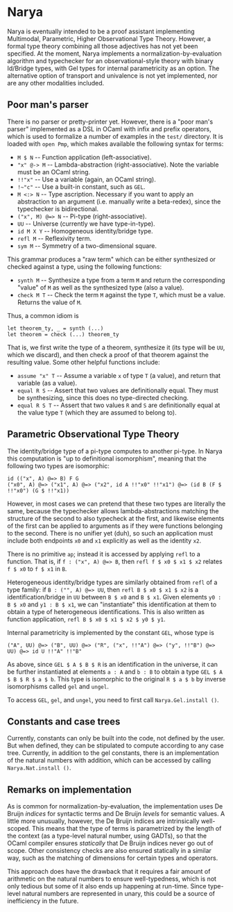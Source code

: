 # Narya

Narya is eventually intended to be a proof assistant implementing Multimodal, Parametric, Higher Observational Type Theory.  However, a formal type theory combining all those adjectives has not yet been specified.  At the moment, Narya implements a normalization-by-evaluation algorithm and typechecker for an observational-style theory with binary Id/Bridge types, with Gel types for internal parametricity as an option.  The alternative option of transport and univalence is not yet implemented, nor are any other modalities included.

## Poor man's parser

There is no parser or pretty-printer yet.  However, there is a "poor man's parser" implemented as a DSL in OCaml with infix and prefix operators, which is used to formalize a number of examples in the `test/` directory.  It is loaded with `open Pmp`, which makes available the following syntax for terms:

- `M $ N` -- Function application (left-associative).
- `"x" @-> M` -- Lambda-abstraction (right-associative).  Note the variable must be an OCaml string.
- `!!"x"` -- Use a variable (again, an OCaml string).
- `!~"c"` -- Use a built-in constant, such as `GEL`.
- `M <:> N` -- Type ascription.  Necessary if you want to apply an abstraction to an argument (i.e. manually write a beta-redex), since the typechecker is bidirectional.
- `("x", M) @=> N` -- Pi-type (right-associative).
- `UU` -- Universe (currently we have type-in-type).
- `id M X Y` -- Homogeneous identity/bridge type.
- `refl M` -- Reflexivity term.
- `sym M` -- Symmetry of a two-dimensional square.

This grammar produces a "raw term" which can be either synthesized or checked against a type, using the following functions:

- `synth M` -- Synthesize a type from a term `M` and return the corresponding "value" of `M` as well as the synthesized type (also a value).
- `check M T` -- Check the term `M` against the type `T`, which must be a value.  Returns the value of `M`.

Thus, a common idiom is

```
let theorem_ty, _ = synth (...)
let theorem = check (...) theorem_ty
```
That is, we first write the type of a theorem, synthesize it (its type will be `UU`, which we discard), and then check a proof of that theorem against the resulting value.  Some other helpful functions include:

- `assume "x" T` -- Assume a variable `x` of type `T` (a value), and return that variable (as a value).
- `equal R S` -- Assert that two values are definitionally equal.  They must be synthesizing, since this does no type-directed checking.
- `equal R S T` -- Assert that two values `R` and `S` are definitionally equal at the value type `T` (which they are assumed to belong to).

## Parametric Observational Type Theory

The identity/bridge type of a pi-type computes to another pi-type.  In Narya this computation is "up to definitional isomorphism", meaning that the following two types are isomorphic:

```
id (("x", A) @=> B) F G
("x0", A) @=> ("x1", A) @=> ("x2", id A !!"x0" !!"x1") @=> (id B (F $ !!"x0") (G $ !!"x1))
```
However, in most cases we can pretend that these two types are literally the same, because the typechecker allows lambda-abstractions matching the structure of the second to also typecheck at the first, and likewise elements of the first can be applied to arguments as if they were functions belonging to the second.  There is no unifier yet (duh), so such an application must include both endpoints `x0` and `x1` explicitly as well as the identity `x2`.

There is no primitive `ap`; instead it is accessed by applying `refl` to a function.  That is, if `f : ("x", A) @=> B`, then `refl f $ x0 $ x1 $ x2` relates `f $ x0` to `f $ x1` in `B`.

Heterogeneous identity/bridge types are similarly obtained from `refl` of a type family: if `B : ("", A) @=> UU`, then `refl B $ x0 $ x1 $ x2` is a identification/bridge in `UU` between `B $ x0` and `B $ x1`.  Given elements `y0 : B $ x0` and `y1 : B $ x1`, we can "instantiate" this identification at them to obtain a type of heterogeneous identifications.  This is also written as function application, `refl B $ x0 $ x1 $ x2 $ y0 $ y1`.

Internal parametricity is implemented by the constant `GEL`, whose type is
```
("A", UU) @=> ("B", UU) @=> ("R", ("x", !!"A") @=> ("y", !!"B") @=> UU) @=> id U !!"A" !!"B"
```
As above, since `GEL $ A $ B $ R` is an identification in the universe, it can be further instantiated at elements `a : A` and `b : B` to obtain a type `GEL $ A $ B $ R $ a $ b`.  This type is isomorphic to the original `R $ a $ b` by inverse isomorphisms called `gel` and `ungel`.

To access `GEL`, `gel`, and `ungel`, you need to first call `Narya.Gel.install ()`.

## Constants and case trees

Currently, constants can only be built into the code, not defined by the user.  But when defined, they can be stipulated to compute according to any case tree.  Currently, in addition to the gel constants, there is an implementation of the natural numbers with addition, which can be accessed by calling `Narya.Nat.install ()`.

## Remarks on implementation

As is common for normalization-by-evaluation, the implementation uses De Bruijn *indices* for syntactic terms and De Bruijn *levels* for semantic values.  A little more unusually, however, the De Bruijn indices are intrinsically well-scoped.  This means that the type of terms is parametrized by the length of the context (as a type-level natural number, using GADTs), so that the OCaml compiler ensures *statically* that De Bruijn indices never go out of scope.  Other consistency checks are also ensured statically in a similar way, such as the matching of dimensions for certain types and operators.

This approach does have the drawback that it requires a fair amount of arithmetic on the natural numbers to ensure well-typedness, which is not only tedious but some of it also ends up happening at run-time.  Since type-level natural numbers are represented in unary, this could be a source of inefficiency in the future.
